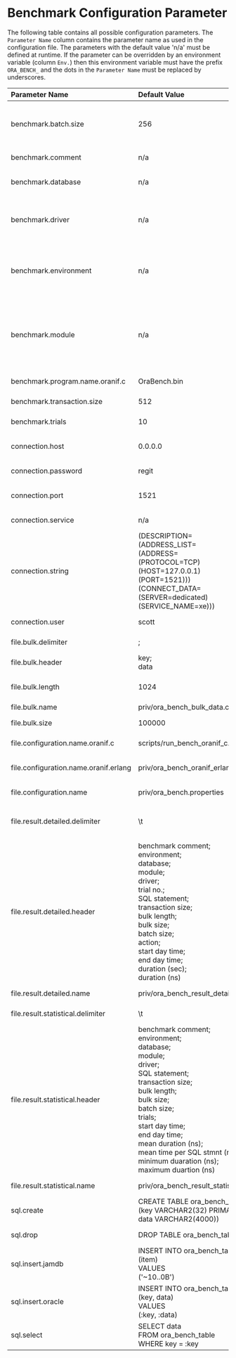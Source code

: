 # Benchmark Configuration Parameter

The following table contains all possible configuration parameters.
The `Parameter Name` column contains the parameter name as used in the configuration file.
The parameters with the default value 'n/a' must be defined at runtime. 
If the parameter can be overridden by an environment variable (column `Env.`) then this environment variable must have the prefix `ORA_BENCH_` and the dots in the `Parameter Name` must be replaced by underscores. 

| Parameter Name | Default Value | Env. | Description |
| :--- | :--- | :---: | :--- |
| benchmark.batch.size | 256 | no | If the database driver used allows batch operations, this value must be used as the upper limit for the database operations contained in a batch. |
| benchmark.comment | n/a | yes | In the result files, this comment is used to identify the benchmark run. |
| benchmark.database | n/a | yes | The database shortcut defines the Oracle database used in the benchmark run. |
| benchmark.driver | n/a | yes | The name and version of the database driver used in the benchmark run, for example 'JDBC (Version 19.3.0.0.0)'. This value should be determined at runtime. |
| benchmark.environment | n/a | yes | In the result files, this comment is used to identify the operating system environment, for example 'amd64 / Linux / 4.15.0-1028-gcp'. This value should be determined at runtime. |
| benchmark.module | n/a | yes | The name of the module and the programming language with name and version executing the benchmark run, for example 'OraBench (Java 11.0.5)'. the version of the programming language should be determined at runtime |
| benchmark.program.name.oranif.c | OraBench.bin | no | Specifies the name of the executable C file. |
| benchmark.transaction.size | 512 | no | The number of `INSERT` operations until a `COMMIT` is performed. | 
| benchmark.trials | 10 | no | This determines the number of tests to be performed per database. |
| connection.host | 0.0.0.0 | yes | The IP address or host name of the Oracle server to which you are connecting. |
| connection.password | regit | no | The password corresponding to the connection user name. |
| connection.port | 1521 | yes | The number of the TCP port that the Oracle server uses to listen for client connections. |
| connection.service | n/a | yes | The service name of the database to access. |
| connection.string | (DESCRIPTION=<br>(ADDRESS_LIST=<br>(ADDRESS=<br>(PROTOCOL=TCP)<br>(HOST=127.0.0.1)<br>(PORT=1521)))<br>(CONNECT_DATA=<br>(SERVER=dedicated)<br>(SERVICE_NAME=xe))) | no | The connection string for direct access to the database. |
| connection.user | scott | no | The user name to use to access the Oracle server. |
| file.bulk.delimiter | ; | no | The delimiter character in the bulk file. |
| file.bulk.header | key;<br>data | no | The header used to generate the bulk file. |
| file.bulk.length | 1024 | no | The length of the data part in the bulk file - minimum 33 and maximum 4000. |
| file.bulk.name | priv/ora_bench_bulk_data.csv | no | The relative filename of the bulk file. |
| file.bulk.size | 100000 | no | The number of records to be generated in the bulk file. |
| file.configuration.name.oranif.c | scripts/run_bench_oranif_c.sh | no | The relative filename of the oranif & C version of the configuration file. |
| file.configuration.name.oranif.erlang | priv/ora_bench_oranif_erlang.properties | no | The relative filename of the oranif & Erlang version of the configuration file. |
| file.configuration.name | priv/ora_bench.properties | yes | The relative filename of the configuration file. |
| file.result.detailed.delimiter | \t | no | The delimiter character in the detailed result file. Here the semicolon must be used as separator. |
| file.result.detailed.header | benchmark comment;<br>environment;<br>database;<br>module;<br>driver;<br>trial no.;<br>SQL statement;<br>transaction size;<br>bulk length;<br>bulk size;<br>batch size;<br>action;<br>start day time;<br>end day time;<br>duration (sec);<br>duration (ns) | no | The header used to generate the detailed result file. At runtime, this is replaced by the character specified in parameter `file.result.detailed.delimiter`. |
| file.result.detailed.name | priv/ora_bench_result_detailed.tsv | yes | The relative filename of the detailed result file. |
| file.result.statistical.delimiter | \t | no | The delimiter character in the summary result file. |
| file.result.statistical.header | benchmark comment;<br>environment;<br>database;<br>module;<br>driver;<br>SQL statement;<br>transaction size;<br>bulk length;<br>bulk size;<br>batch size;<br>trials;<br>start day time;<br>end day time;<br>mean duration (ns);<br>mean time per SQL stmnt (ns);<br>minimum duaration (ns);<br>maximum duartion (ns) | no | The header used to generate the summary result file. At runtime, this is replaced by the character specified in parameter `file.result.statistical.delimiter`. |
| file.result.statistical.name | priv/ora_bench_result_statistical.tsv | yes | The relative filename of the summary result file. |
| sql.create | CREATE TABLE ora_bench_table<br>(key VARCHAR2(32) PRIMARY KEY,<br>data VARCHAR2(4000)) | no | The SQL statement to create the test table. |
| sql.drop | DROP TABLE ora_bench_table | no | The SQL statement to delete the test table. |
| sql.insert.jamdb | INSERT INTO ora_bench_table<br>(item)<br>VALUES<br>('~10..0B') | no | The SQL statement to insert the data from the bulk file into the test table - JamDB version. |
| sql.insert.oracle | INSERT INTO ora_bench_table<br>(key, data)<br>VALUES<br>(:key, :data) | no | The SQL statement to insert the data from the bulk file into the test table - standard version. |
| sql.select | SELECT data<br>FROM ora_bench_table<br>WHERE key = :key | no | The SQL statement to retrieve the previously inserted data. |
